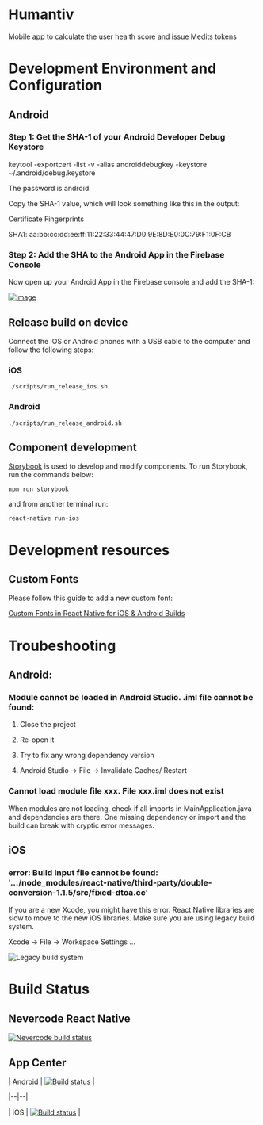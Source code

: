   

  

  

# Humantiv

  

  

  

  

Mobile app to calculate the user health score and issue Medits tokens

  

  

  

  

  

# Development Environment and Configuration

  

  

  

  

  

## Android

  

  

  

  

  

### Step 1: Get the SHA-1 of your Android Developer Debug Keystore

  

  

  

  

  

keytool -exportcert -list -v -alias androiddebugkey -keystore ~/.android/debug.keystore

  

  

  

  

  

The password is android.

  

  

  

  

  

Copy the SHA-1 value, which will look something like this in the output:

  

  

  

  

  

Certificate Fingerprints

  

  

  

  

  

SHA1: aa:bb:cc:dd:ee:ff:11:22:33:44:47:D0:9E:8D:E0:0C:79:F1:0F:CB

  

  

  

  

  

### Step 2: Add the SHA to the Android App in the Firebase Console

  

  

  

  

  

Now open up your Android App in the Firebase console and add the SHA-1:

  

  

  

  

  

[![image](https://user-images.githubusercontent.com/1926984/34451636-e854a330-ed5e-11e7-83b9-459d5d59b86c.png)](https://user-images.githubusercontent.com/1926984/34451636-e854a330-ed5e-11e7-83b9-459d5d59b86c.png)

  

  

  

## Release build on device
Connect the iOS or Android phones with a USB cable to the computer and follow the following steps:

### iOS
```
./scripts/run_release_ios.sh
```

### Android
```
./scripts/run_release_android.sh
```


## Component development

  

  

[Storybook](https://storybook.js.org/basics/quick-start-guide/) is used to develop and modify components. To run Storybook, run the commands below:

  

  

  

```
npm run storybook
```

  

  

  

and from another terminal run:

  

  

  

```
react-native run-ios
```

# Development resources

  

  

  

  

## Custom Fonts

  

  

  

  

Please follow this guide to add a new custom font:

  

  

  

[Custom Fonts in React Native for iOS & Android Builds](https://medium.com/@kswanie21/custom-fonts-in-react-native-tutorial-for-ios-android-76ceeaa0eb78)

  

  

# Troubeshooting

  

  

## Android:

  

### Module cannot be loaded in Android Studio. .iml file cannot be found:

  

  

1. Close the project

  

2. Re-open it

  

3. Try to fix any wrong dependency version

  

4. Android Studio -> File -> Invalidate Caches/ Restart

  

### Cannot load module file xxx. File xxx.iml does not exist

When modules are not loading, check if all imports in MainApplication.java and dependencies are there. One missing dependency or import and the build can break with cryptic error messages.

  

## iOS

  

### error: Build input file cannot be found: '.../node_modules/react-native/third-party/double-conversion-1.1.5/src/fixed-dtoa.cc'

  

  

If you are a new Xcode, you might have this error. React Native libraries are slow to move to the new iOS libraries. Make sure you are using legacy build system.

  

  

Xcode -> File -> Workspace Settings ...

  

  

![Legacy build system](https://firebasestorage.googleapis.com/v0/b/health-score-6740b.appspot.com/o/development%2Fresources%2Fimages%2Fhumantiv-app%2FScreen%20Shot%202018-10-04%20at%202.43.05%20PM.png?alt=media&token=fbe63efd-8cdc-46eb-adaa-07aef35dd2fc)

  

# Build Status

  

  

  

  

## Nevercode React Native

  

  

  

  

[![Nevercode build status](https://app.nevercode.io/api/projects/679a112b-d03e-4998-9ec5-b7380f833b18/workflows/87fd9f97-e635-442e-a4a4-e1b03ad825c5/status_badge.svg?branch=master)](https://app.nevercode.io/#/project/679a112b-d03e-4998-9ec5-b7380f833b18/workflow/87fd9f97-e635-442e-a4a4-e1b03ad825c5/latestBuild?branch=master)

  

  

## App Center

  

  

| Android | [![Build status](https://build.appcenter.ms/v0.1/apps/b7f2dff4-eb48-4276-bfec-d039660af96c/branches/master/badge)](https://appcenter.ms) |

  

|--|--|

  

| iOS | [![Build status](https://build.appcenter.ms/v0.1/apps/1b98ec5d-c8f6-4916-b279-b4820e4f5870/branches/master/badge)](https://appcenter.ms) |